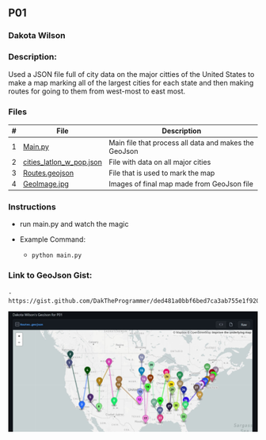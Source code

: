 ## P01
### Dakota Wilson
### Description:

Used a JSON file full of city data on the major citties of the United States to make a map marking all of the largest cities for each state and then making routes for going to them from west-most to east most.

### Files

|   #   | File                                                                                                                                | Description                                                 |
| :---: | ----------------------------------------------------------------------------------------------------------------------------------- | ----------------------------------------------------------- |
|   1   | [Main.py](https://github.com/DakTheProgrammer/4553-Spatial-DS/blob/main/Assignments/P01/Main.py)                                    | Main file that process all data and makes the GeoJson       |
|   2   | [cities_latlon_w_pop.json](https://github.com/DakTheProgrammer/4553-Spatial-DS/blob/main/Assignments/P01/cities_latlon_w_pop.json)  | File with data on all major cities                          |
|   3   | [Routes.geojson](https://github.com/DakTheProgrammer/4553-Spatial-DS/blob/main/Assignments/P01/Routes.geojson)                      | File that is used to mark the map                           |
|   4   | [GeoImage.jpg](https://github.com/DakTheProgrammer/4553-Spatial-DS/blob/main/Assignments/P01/GeoImage.jpg)                          | Images of final map made from GeoJson file                  |

### Instructions

- run main.py and watch the magic

- Example Command:
    - `python main.py`

### Link to GeoJson Gist: 
    - https://gist.github.com/DakTheProgrammer/ded481a0bbf6bed7ca3ab755e1f920b2

<img src="GeoImage.jpg" width="1000">

